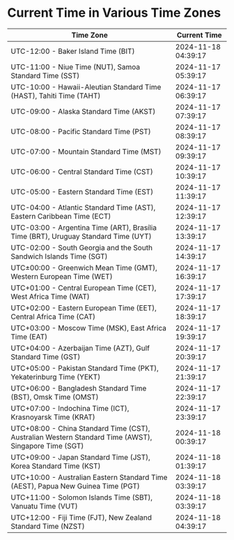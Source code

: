 # Current Time in Various Time Zones

| Time Zone | Current Time |
|-----------|--------------|
| UTC-12:00 - Baker Island Time (BIT) | 2024-11-18 04:39:17 |
| UTC-11:00 - Niue Time (NUT), Samoa Standard Time (SST) | 2024-11-17 05:39:17 |
| UTC-10:00 - Hawaii-Aleutian Standard Time (HAST), Tahiti Time (TAHT) | 2024-11-17 06:39:17 |
| UTC-09:00 - Alaska Standard Time (AKST) | 2024-11-17 07:39:17 |
| UTC-08:00 - Pacific Standard Time (PST) | 2024-11-17 08:39:17 |
| UTC-07:00 - Mountain Standard Time (MST) | 2024-11-17 09:39:17 |
| UTC-06:00 - Central Standard Time (CST) | 2024-11-17 10:39:17 |
| UTC-05:00 - Eastern Standard Time (EST) | 2024-11-17 11:39:17 |
| UTC-04:00 - Atlantic Standard Time (AST), Eastern Caribbean Time (ECT) | 2024-11-17 12:39:17 |
| UTC-03:00 - Argentina Time (ART), Brasília Time (BRT), Uruguay Standard Time (UYT) | 2024-11-17 13:39:17 |
| UTC-02:00 - South Georgia and the South Sandwich Islands Time (SGT) | 2024-11-17 14:39:17 |
| UTC±00:00 - Greenwich Mean Time (GMT), Western European Time (WET) | 2024-11-17 16:39:17 |
| UTC+01:00 - Central European Time (CET), West Africa Time (WAT) | 2024-11-17 17:39:17 |
| UTC+02:00 - Eastern European Time (EET), Central Africa Time (CAT) | 2024-11-17 18:39:17 |
| UTC+03:00 - Moscow Time (MSK), East Africa Time (EAT) | 2024-11-17 19:39:17 |
| UTC+04:00 - Azerbaijan Time (AZT), Gulf Standard Time (GST) | 2024-11-17 20:39:17 |
| UTC+05:00 - Pakistan Standard Time (PKT), Yekaterinburg Time (YEKT) | 2024-11-17 21:39:17 |
| UTC+06:00 - Bangladesh Standard Time (BST), Omsk Time (OMST) | 2024-11-17 22:39:17 |
| UTC+07:00 - Indochina Time (ICT), Krasnoyarsk Time (KRAT) | 2024-11-17 23:39:17 |
| UTC+08:00 - China Standard Time (CST), Australian Western Standard Time (AWST), Singapore Time (SGT) | 2024-11-18 00:39:17 |
| UTC+09:00 - Japan Standard Time (JST), Korea Standard Time (KST) | 2024-11-18 01:39:17 |
| UTC+10:00 - Australian Eastern Standard Time (AEST), Papua New Guinea Time (PGT) | 2024-11-18 03:39:17 |
| UTC+11:00 - Solomon Islands Time (SBT), Vanuatu Time (VUT) | 2024-11-18 03:39:17 |
| UTC+12:00 - Fiji Time (FJT), New Zealand Standard Time (NZST) | 2024-11-18 04:39:17 |
